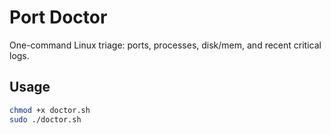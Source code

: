 # Port Doctor
One-command Linux triage: ports, processes, disk/mem, and recent critical logs.

## Usage
```bash
chmod +x doctor.sh
sudo ./doctor.sh
